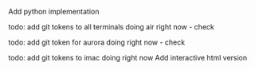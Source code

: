 Add python implementation


todo: add git tokens to all terminals
doing air right now - check


todo: add git token for aurora
doing right now - check

todo: add git tokens to imac
doing right now
Add interactive html version
